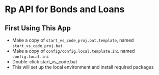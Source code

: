 # Rp API for Bonds and Loans

## First Using This App
* Make a copy of `start_vs_code_proj.bat.template`, named `start_vs_code_proj.bat`
* Make a copy of `config/config.local.template.ini` named `config.local.ini`
* Double-click start_vs_code.bat
* This will set up the local environment and install required packages